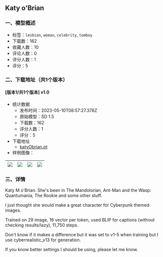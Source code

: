 ## Katy o'Brian
### 一、模型概述

- 标签：`lesbian`, `woman`, `celebrity`, `tomboy`
- 下载数：162
- 收藏人数：10
- 评论人数：0
- 评分人数：1
- 评分：5

### 二、下载地址（共1个版本）

#### [版本1/共1个版本] v1.0

- 统计数据
  - 发布时间：2023-05-10T08:57:27.378Z
  - 原始模型：SD 1.5
  - 下载数：162
  - 评分人数：1
  - 评分：5
- 下载地址
  - [katyObrian.pt](https://civitai.com/api/download/models/67028)
- 样例图像：

| <img src="https://image.civitai.com/xG1nkqKTMzGDvpLrqFT7WA/7ab67222-3dcb-4708-bca8-ca126db53a5e/width=450/745074.jpeg" /> | <img src="https://image.civitai.com/xG1nkqKTMzGDvpLrqFT7WA/44a93086-9a6d-4130-889b-907586a7f060/width=450/744467.jpeg" /> | <img src="https://image.civitai.com/xG1nkqKTMzGDvpLrqFT7WA/4eb094b3-ac93-4d07-9e99-da2477abfcf3/width=450/744471.jpeg" /> | <img src="https://image.civitai.com/xG1nkqKTMzGDvpLrqFT7WA/a5239398-a7e6-4fc2-8ae8-ce7880602f2b/width=450/744465.jpeg" /> |
| ---- | ---- | ---- | ---- |


### 三、详情
<p>Katy M o'Brian. She's been in The Mandolorian, Ant-Man and the Wasp: Quantumania, The Rookie and some other stuff. </p><p>I just thought she would make a great character for Cyberpunk themed images. </p><p>Trained on 29 image, 16 vector per token, used BLIP for captions (without checking results/lazy), 11,750 steps.</p><p>Don't know if it makes a difference but it was set to v1-5 when training but I use cyberrealistic_v13 for generation.</p><p>If you know better settings I should be using, please let me know. </p>